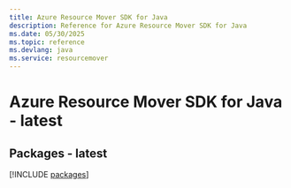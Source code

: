 ```yaml
---
title: Azure Resource Mover SDK for Java
description: Reference for Azure Resource Mover SDK for Java
ms.date: 05/30/2025
ms.topic: reference
ms.devlang: java
ms.service: resourcemover
---
```

# Azure Resource Mover SDK for Java - latest
## Packages - latest
[!INCLUDE [packages](resource-mover-index.md)]
